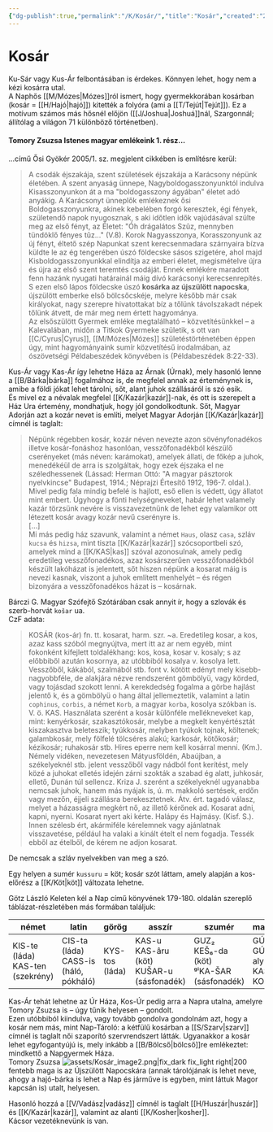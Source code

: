 ```yaml
---
{"dg-publish":true,"permalink":"/K/Kosár/","title":"Kosár","created":"2025-09-29T02:38","updated":"2025-09-29T02:39"}
---
```



# Kosár

Ku-Sár vagy Kus-Ár felbontásában is érdekes. Könnyen lehet, hogy nem a kézi kosárra utal.  
A Naphős [[M/Mózes\|Mózes]]ról ismert, hogy gyermekkorában kosárban (kosár = [[H/Hajó\|hajó]]) kitették a folyóra (ami a [[T/Tejút\|Tejút]]). Ez a motívum számos más hősnél előjön ([[J/Joshua\|Joshuá]]nál, Szargonnál; állítólag a világon 71 különböző történetben).  

#### Tomory Zsuzsa Istenes magyar emlékeink 1. rész...

...című Ősi Gyökér 2005/1. sz. megjelent cikkében is említésre kerül:  
> A csodák éjszakája, szent születések éjszakája a Karácsony népünk életében. A szent anyaság ünnepe, Nagyboldogasszonyunktól indulva Kisasszonyunkon át a ma "boldogasszony ágyában" életet adó anyákig. A Karácsonyt ünneplők emlékeznek ősi Boldogasszonyunkra, akinek kebelében forgó keresztek, égi fények, születendő napok nyugosznak, s aki időtlen idők vajúdásával szülte meg az első fényt, az Életet: "Óh drágalátos Szûz, mennyben tündöklő fényes tûz..." (V.8). Korok Nagyasszonya, Korasszonyunk az új fényt, éltető szép Napunkat szent kerecsenmadara szárnyaira bízva küldte le az ég tengerében úszó földecske sásos szigetére, ahol majd Kisboldogasszonyunkkal elindítja az emberi életet, megismételve újra és újra az első szent teremtés csodáját. Ennek emlékére maradott fenn hazánk nyugati határainál máig dívó karácsonyi kerecsenrepítés.  
> S ezen első lápos földecske úszó **kosárka az újszülött napocska**, újszülött emberke első bölcsőcskéje, melyre később már csak királyokat, nagy szerepre hivatottakat bíz a tőlünk távolszakadt népek tőlünk átvett, de már meg nem értett hagyománya.  
> Az elsőszülött Gyermek emléke megtalálható – közvetítésünkkel – a Kalevalában, midőn a Titkok Gyermeke születik, s ott van [[C/Cyrus\|Cyrus]], [[M/Mózes\|Mózes]] születéstörténetében éppen úgy, mint hagyományaink sumír közvetítésű irodalmában, az ószövetségi Példabeszédek könyvében is (Példabeszédek 8:22-33).  

Kus-Ár vagy Kas-Ár így lehetne Háza az Árnak (Úrnak), mely hasonló lenne a [[B/Bárka\|bárka]] fogalmához is, de megfelel annak az érteménynek is, amibe a földi jókat lehet tárolni, sőt, alant juhok szállásáról is szó esik.  
És mivel ez a névalak megfelel [[K/Kazár\|kazár]]-nak, és ott is szerepelt a Ház Ura értemény, mondhatjuk, hogy jól gondolkodtunk. Sőt, Magyar Adorján azt a kozár nevet is említi, melyet Magyar Adorján [[K/Kazár\|kazár]] címnél is taglalt:  
> Népünk régebben kosár, kozár néven nevezte azon sövényfonadékos illetve kosár-fonáshoz hasonlóan, vesszőfonadékból készülő cserényeket (más néven: karámokat), amelyek állati, de főkép a juhok, menedékéül de arra is szolgáltak, hogy ezek éjszaka el ne széledhessenek (Lássad: Herman Ottó: "A magyar pásztorok nyelvkincse" Budapest, 1914.; Néprajzi Értesítő 1912, 196-7. oldal.). Mivel pedig fala mindig befelé is hajlott, eső ellen is védett, úgy állatot mint embert. Úgyhogy a fönti helységneveket, habár lehet valamely kazár törzsünk nevére is visszavezetnünk de lehet egy valamikor ott létezett kosár avagy kozár nevű cserényre is.  
> \[...\]  
> Mi más pedig ház szavunk, valamint a német `Haus`, olasz `casa`, szláv `kucsa` és `hizsa`, mint tiszta [[K/Kazár\|kazár]] szócsoportbeli szó, amelyek mind a [[K/KAS\|kas]] szóval azonosulnak, amely pedig eredetileg vesszőfonadékos, azaz kosárszerűen vesszőfonadékból készült lakóházat is jelentett, sőt hiszen népünk a kosarat máig is nevezi kasnak, viszont a juhok említett menhelyét – és régen bizonyára a vesszőfonadékos házat is – kosárnak.  

Bárczi G. Magyar Szófejtő Szótárában csak annyit ír, hogy a szlovák és szerb-horvát `košar` ua.  
CzF adata:  
> KOSÁR (kos-ár) fn. tt. kosarat, harm. szr. ~a. Eredetileg kosar, a kos, azaz kass szóból megnyújtva, mert itt az ar nem egyéb, mint fokonként kifejlett toldalékhang: kos, kosa, kosar v. kosaly; s az előbbiből azután kosornya, az utóbbiból kosalya v. kosolya lett. Vesszőből, kákából, szalmából stb. font v. kötött edényt mely kisebb-nagyobbféle, de alakjára nézve rendszerént gömbölyü, vagy körded, vagy tojásdad szokott lenni. A kerekdedség fogalma a görbe hajlást jelentő k, és a gömbölyü o hang által jellemeztetik, valamint a latin `cophinus`, `corbis`, a német `Korb`, a magyar `korba`, kosolya szókban is. V. ö. KAS. Használata szerént a kosár különféle mellékneveket kap, mint: kenyérkosár, szakasztókosár, melybe a megkelt kenyértésztát kiszakasztva beleteszik; tyúkkosár, melyben tyúkok tojnak, költenek; galambkosár, mely fölfelé tölcséres alakú; karkosár, kötőkosár; kézikosár; ruhakosár stb. Hires eperre nem kell kosárral menni. (Km.). Némely vidéken, nevezetesen Mátyusföldén, Abaújban, a székelyeknél stb. jelent vesszőből vagy nádból font kerítést, mely közé a juhokat elletés idején zárni szokták a szabad ég alatt, juhkosár, ellető, Dunán túl sellencz. Kriza J. szerént a székelyeknél ugyanabba nemcsak juhok, hanem más nyájak is, ú. m. makkoló sertések, erdőn vagy mezőn, éjjeli szállásra berekesztetnek. Átv. ért. tagadó válasz, melyet a házasságra megkért nő, az illető kérőnek ad. Kosarat adni, kapni, nyerni. Kosarat nyert aki kérte. Halápy és Hajmásy. (Kisf. S.). Innen szélesb ért, akármiféle kérelemnek vagy ajánlatnak visszavetése, például ha valaki a kinált ételt el nem fogadja. Tessék ebből az ételből, de kérem ne adjon kosarat.  

De nemcsak a szláv nyelvekben van meg a szó.  

Egy helyen a sumér `kussuru` = köt; kosár szót láttam, amely alapján a kos- előrész a [[K/Köt\|köt]] változata lehetne.  

Götz László Keleten kél a Nap című könyvének 179-180. oldalán szereplő táblázat-részletében más formában találjuk:  

| német                               | latin                                    | görög          | asszír                                         | szumér                                         | magyar                           |
| ----------------------------------- | ---------------------------------------- | -------------- | ---------------------------------------------- | ---------------------------------------------- | -------------------------------- |
| KIS-te (láda)<br>KAS-ten (szekrény) | CIS-ta (láda)<br>CASS-is (háló, pókháló) | KYS-tos (láda) | KAS-u<br>KAS-âru (köt)<br>KUŠAR-u (sásfonadék) | GUZ₂<br>KEŠ₆-da (köt)<br>ᵍⁱKA-ŠAR (sásfonadék) | GÚZS<br>GÚZS-aly<br>KAS<br>KOSÁR |

Kas-Ár tehát lehetne az Úr Háza, Kos-Úr pedig arra a Napra utalna, amelyre Tomory Zsuzsa is – úgy tűnik helyesen – gondolt.  
Ezen utóbbiból kiindulva, vagy tovább gondolva gondolnám azt, hogy a kosár nem más, mint Nap-Tároló: a kétfülű kosárban a [[S/Szarv\|szarv]] címnél is taglalt női szaporító szervrendszert látták. Ugyanakkor a kosár lehet egyfogantyújú is, mely inkább a [[B/Bölcső\|bölcső]]re emlékeztet: mindkettő a Napgyermek Háza.  
Tomory Zsuzsa ![assets/Kosár_image2.png|fix_dark fix_light right|200](/img/user/K/assets/Kos%C3%A1r_image2.png)  fentebb maga is az Újszülött Napocskára (annak tárolójának is lehet neve, ahogy a hajó-bárka is lehet a Nap és járműve is egyben, mint láttuk Magor kapcsán is) utalt, helyesen.  

Hasonló hozzá a [[V/Vadász\|vadász]] címnél is taglalt [[H/Huszár\|huszár]] és [[K/Kazár\|kazár]], valamint az alanti [[K/Kosher\|kosher]].  
Kácsor vezetéknevünk is van.  